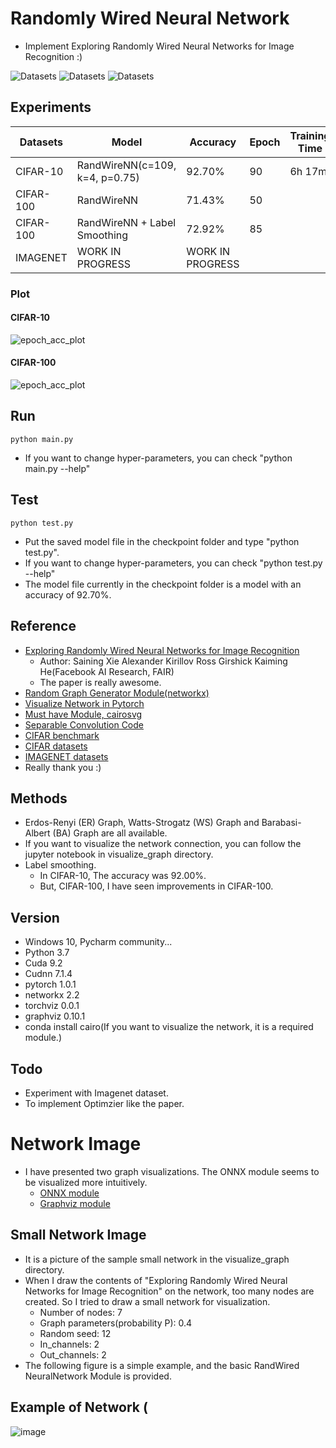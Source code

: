 # Randomly Wired Neural Network
- Implement Exploring Randomly Wired Neural Networks for Image Recognition :)

![Datasets](https://img.shields.io/badge/Dataset-CIFAR--10-brightgreen.svg) ![Datasets](https://img.shields.io/badge/Dataset-CIFAR--100-green.svg) ![Datasets](https://img.shields.io/badge/Dataset-IMAGENET-yellowgreen.svg)


## Experiments
Datasets | Model | Accuracy | Epoch | Training Time | Model Parameters
----------|----------|----------|----------|----------|----------
CIFAR-10 | RandWireNN(c=109, k=4, p=0.75) | 92.70% | 90 | 6h 17m | 9.27M
CIFAR-100 | RandWireNN | 71.43% | 50
CIFAR-100 | RandWireNN + Label Smoothing | 72.92% | 85
IMAGENET | WORK IN PROGRESS | WORK IN PROGRESS

### Plot
#### CIFAR-10
![epoch_acc_plot](https://user-images.githubusercontent.com/22078438/56430039-05cd4800-6300-11e9-8aa4-aac8038dbf9e.png)

#### CIFAR-100
![epoch_acc_plot](https://user-images.githubusercontent.com/22078438/56254892-8a03ad80-60fd-11e9-96c3-a0d25f980c6f.png)


## Run
```
python main.py
```
- If you want to change hyper-parameters, you can check "python main.py --help"

## Test
```
python test.py
```
- Put the saved model file in the checkpoint folder and type "python test.py".
- If you want to change hyper-parameters, you can check "python test.py --help"
- The model file currently in the checkpoint folder is a model with an accuracy of 92.70%.

## Reference
- [Exploring Randomly Wired Neural Networks for Image Recognition](https://arxiv.org/pdf/1904.01569.pdf)
  - Author: Saining Xie Alexander Kirillov Ross Girshick Kaiming He(Facebook AI Research, FAIR)
  - The paper is really awesome.
- [Random Graph Generator Module(networkx)](https://networkx.github.io/documentation/networkx-1.10/reference/generators.html)
- [Visualize Network in Pytorch](https://github.com/szagoruyko/pytorchviz)
- [Must have Module, cairosvg](https://cairosvg.org/)
- [Separable Convolution Code](https://github.com/tstandley/Xception-PyTorch/blob/master/xception.py)
- [CIFAR benchmark](https://github.com/kuangliu/pytorch-cifar)
- [CIFAR datasets](https://www.cs.toronto.edu/~kriz/cifar.html)
- [IMAGENET datasets](http://www.image-net.org/)
- Really thank you :)

## Methods
- Erdos-Renyi (ER) Graph, Watts-Strogatz (WS) Graph and Barabasi-Albert (BA) Graph are all available.
- If you want to visualize the network connection, you can follow the jupyter notebook in visualize_graph directory.
- Label smoothing.
  - In CIFAR-10, The accuracy was 92.00%.
  - But, CIFAR-100, I have seen improvements in CIFAR-100.

## Version
- Windows 10, Pycharm community...
- Python 3.7
- Cuda 9.2
- Cudnn 7.1.4
- pytorch 1.0.1
- networkx 2.2
- torchviz 0.0.1
- graphviz 0.10.1
- conda install cairo(If you want to visualize the network, it is a required module.)

## Todo
- Experiment with Imagenet dataset.
- To implement Optimzier like the paper.

# Network Image
- I have presented two graph visualizations. The ONNX module seems to be visualized more intuitively.
  - [ONNX module](https://github.com/leaderj1001/RandWireNN/tree/master/visualize_graph/ONNX_module)
  - [Graphviz module](https://github.com/leaderj1001/RandWireNN/tree/master/visualize_graph/graphviz_module)

## Small Network Image
- It is a picture of the sample small network in the visualize_graph directory.
- When I draw the contents of "Exploring Randomly Wired Neural Networks for Image Recognition" on the network, too many nodes are created. So I tried to draw a small network for visualization.
  - Number of nodes: 7
  - Graph parameters(probability P): 0.4
  - Random seed: 12
  - In_channels: 2
  - Out_channels: 2
- The following figure is a simple example, and the basic RandWired NeuralNetwork Module is provided.

## Example of Network (
![image](https://user-images.githubusercontent.com/22078438/55872389-d1eb7780-5bc7-11e9-95a6-7e053cefd1be.png)
